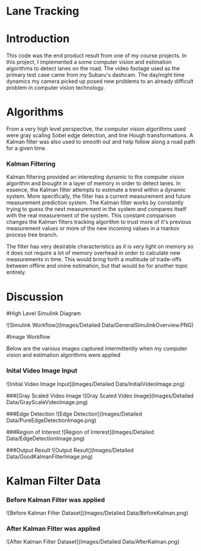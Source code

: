 # Lane Tracking

# Introduction

This code was the end product result from one of my course projects. In this project, I implemented a some computer vision and estimation algorithms to detect lanes on the road. The video footage used as the primary test case came from my Subaru's dashcam. The day/night time dynamics my camera picked up posed new problems to an already difficult problem in computer vision technology.   

# Algorithms

From a very high level perspective, the computer vision algorithms used were gray scaling Sobel edge detection, and line Hough transformations. A Kalman filter was also used to smooth out and help follow along a road path for a given time. 

### Kalman Filtering

Kalman filtering provided an interesting dynamic to the computer vision algorithm and brought in a layer of memory in order to detect lanes. In essence, the Kalman filter attempts to estimate a trend within a dynamic system. More specifically, the filter has a current measurement and future measurement prediction system. The Kalman filter works by constantly trying to guess the next measurement in the system and compares itself with the real measurement of the system. This constant comparison changes the Kalman filters tracking algorithm to trust more of it's previous measurement values or more of the new incoming values in a markov process tree branch.

The filter has very desirable characteristics as it is very light on memory so it does not require a lot of memory overhead in order to calculate new measurements in time. This would bring forth a multitude of trade-offs between offline and onine estimation, but that would be for another topic entirely.  

# Discussion

#High Level Simulink Diagram

![Simulink Workflow](Images/Detailed Data/GeneralSimulinkOverview.PNG)

#Image Workflow

Below are the various images captured intermittently when my computer vision and estimation algorithms were applied

### Inital Video Image Input
![Initial Video Image Input](Images/Detailed Data/InitialVideoImage.png)

###[Gray Scaled Video Image
![Gray Scaled Video Image](Images/Detailed Data/GrayScaleVideoImage.png)

###Edge Detection
![Edge Detection](Images/Detailed Data/PureEdgeDetectionImage.png)

###Region of Interest
![Region of Interest](Images/Detailed Data/EdgeDetectionImage.png)

###Output Result
![Output Result](Images/Detailed Data/GoodKalmanFilterImage.png)

# Kalman Filter Data

### Before Kalman Filter was applied
![Before Kalman Filter Dataset](Images/Detailed Data/BeforeKalman.png)

### After Kalman Filter was applied
![After Kalman Filter Dataset](Images/Detailed Data/AfterKalman.png)
